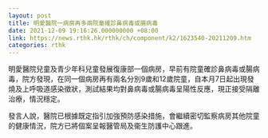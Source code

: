 ```yaml
---
layout: post
title: 明愛醫院一病房再多兩院童確診鼻病毒或腸病毒
date: 2021-12-09 19:16:26.000000000 +08:00
link: https://news.rthk.hk/rthk/ch/component/k2/1623540-20211209.htm
categories: rthk
---
```


明愛醫院兒童及青少年科兒童發展復康部一個病房，早前有院童確診鼻病毒或腸病毒，院方發現，在同一個病房再有兩名分別9歲和12歲院童，自本月7日起出現發燒及上呼吸道感染徵狀，測試結果均對鼻病毒或腸病毒呈陽性反應，現正接受隔離治療，情況穩定。
 
發言人說，醫院已根據既定指引加強預防感染措施，會繼續密切監察病房其他院童的健康情況，院方已將個案呈報醫管局及衞生防護中心跟進。
